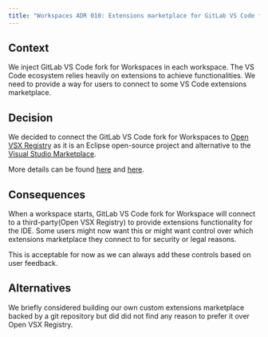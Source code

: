```yaml
---
title: "Workspaces ADR 010: Extensions marketplace for GitLab VS Code fork for Workspaces"
---
```


## Context

We inject GitLab VS Code fork for Workspaces in each workspace.
The VS Code ecosystem relies heavily on extensions to achieve functionalities.
We need to provide a way for users to connect to some VS Code extensions marketplace.

## Decision

We decided to connect the GitLab VS Code fork for Workspaces to [Open VSX Registry](https://open-vsx.org/)
as it is an Eclipse open-source project and alternative to the [Visual Studio Marketplace](https://marketplace.visualstudio.com/).

More details can be found [here](https://gitlab.com/gitlab-org/gitlab/-/issues/436398) and [here](https://gitlab.com/groups/gitlab-org/-/epics/12443).

## Consequences

When a workspace starts, GitLab VS Code fork for Workspace will connect to a third-party(Open VSX Registry)
to provide extensions functionality for the IDE. Some users might now want this
or might want control over which extensions marketplace they connect to for security or legal reasons.

This is acceptable for now as we can always add these controls based on user feedback.

## Alternatives

We briefly considered building our own custom extensions marketplace backed by a git repository
but did did not find any reason to prefer it over Open VSX Registry.
